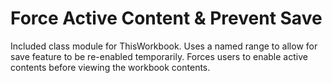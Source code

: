 # Force Active Content & Prevent Save
Included class module for ThisWorkbook.
Uses a named range to allow for save feature to be re-enabled temporarily.
Forces users to enable active contents before viewing the workbook contents.